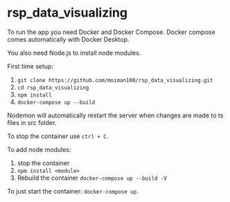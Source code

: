 # rsp_data_visualizing
To run the app you need Docker and Docker Compose. Docker compose comes automatically with Docker Desktop.

You also need Node.js to install node modules.

First time setup:

1. `git clone https://github.com/moiman100/rsp_data_visualizing.git`
2. `cd rsp_data_visualizing`
3. `npm install`
4. `docker-compose up --build`

Nodemon will automatically restart the server when changes are made to ts files in src folder.

To stop the container use `ctrl + C`.

To add node modules:

1. stop the container
2. `npm install <module>`
3. Rebuild the container `docker-compose up --build -V`

To just start the container: `docker-compose up`.
